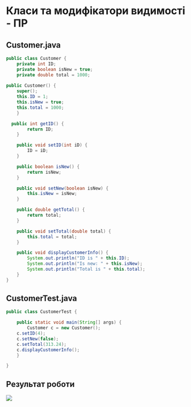# Класи та модифікатори видимості - ПР

## Customer.java

```java
public class Сustomer {
	private int ID;
	private boolean isNew = true;
	private double total = 1000;
	
public Сustomer() {
	super();
	this.ID = 1;
	this.isNew = true;
	this.total = 1000;
	}

  public int getID() {
		return ID;
	}

	public void setID(int iD) {
		ID = iD;
	}

	public boolean isNew() {
		return isNew;
	}

	public void setNew(boolean isNew) {
		this.isNew = isNew;
	}

	public double getTotal() {
		return total;
	}

	public void setTotal(double total) {
		this.total = total;
	}

	public void displayCustomerInfo() {
		System.out.println("ID is " + this.ID);
		System.out.println("Is new: " + this.isNew);
		System.out.println("Total is " + this.total);
	}
}
```

## CustomerTest.java

```java
public class CustomerTest {

	public static void main(String[] args) {
		Сustomer c = new Сustomer();
    c.setID(4);
    c.setNew(false);
    c.setTotal(313.24);
    c.displayCustomerInfo();
	}

}
```

## Результат роботи
![](https://github.com/ppc-ntu-khpi/35---classes-and-modifiers-ByteID/blob/main/Solution/donee.png)
